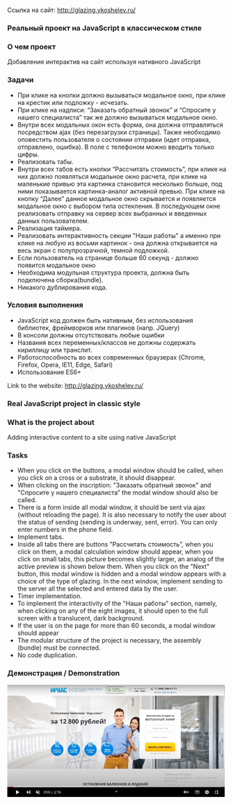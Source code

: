 Ссылка на сайт: http://glazing.ykoshelev.ru/

### Реальный проект на JavaScript в классическом стиле

### О чем проект
Добавление интерактив на сайт используя нативного JavaScript

### Задачи
- При клике на кнопки должно вызываться модальное окно, при клике на крестик или подложку - исчезать.
- При клике на надписи: “Заказать обратный звонок” и “Спросите у нашего специалиста” так же должно вызываться модальное окно.
- Внутри всех модальных окон есть форма, она должна отправляться посредством ajax (без перезагрузки страницы). Также необходимо оповестить пользователя о состоянии отправки (идет отправка, отправлено, ошибка). В поле с телефоном можно вводить только цифры.
- Реализовать табы.
- Внутри всех табов есть кнопки “Рассчитать стоимость”, при клике на них должно появляться модальное окно расчета, при клике на маленькие привью эта картинка становится несколько больше, под ними показывается картинка-аналог активной превью. При клике на кнопку “Далее” данное модальное окно скрывается и появляется модальное окно с выбором типа остекления. В последующем окне реализовать отправку на сервер всех выбранных и введенных данных пользователем.
- Реализация таймера.
- Реализовать интерактивность секции "Наши работы" а именно при клике на любую из восьми картинок - она должна открывается на весь экран с полупрозрачной, темной подложкой.
- Если пользователь на странице больше 60 секунд - должно появится модальное окно
- Необходима модульная структура проекта, должна быть подключена сборка(bundle).
- Никакого дублирования кода.

### Условия выполнения
- JavaScript код должен быть нативным, без использования библиотек, фреймворков или плагинов (напр. JQuery)
- В консоли должны отсутствовать любые ошибки
- Названия всех переменных/классов не должны содержать кириллицу или транслит.
- Работоспособность во всех современных браузерах (Chrome, Firefox, Opera, IE11, Edge, Safari)
- Использование ES6+



Link to the website: http://glazing.ykoshelev.ru/

### Real JavaScript project in classic style

### What is the project about
Adding interactive content to a site using native JavaScript

### Tasks
- When you click on the buttons, a modal window should be called, when you click on a cross or a substrate, it should disappear.
- When clicking on the inscription: "Заказать обратный звонок" and "Спросите у нашего специалиста” the modal window should also be called.
- There is a form inside all modal window, it should be sent via ajax (without reloading the page). It is also necessary to notify the user about the status of sending (sending is underway, sent, error). You can only enter numbers in the phone field.
- Implement tabs.
- Inside all tabs there are buttons "Рассчитать стоимость”, when you click on them, a modal calculation window should appear, when you click on small tabs, this picture becomes slightly larger, an analog of the active preview is shown below them. When you click on the "Next" button, this modal window is hidden and a modal window appears with a choice of the type of glazing. In the next window, implement sending to the server all the selected and entered data by the user.
- Timer implementation.
- To implement the interactivity of the "Наши работы" section, namely, when clicking on any of the eight images, it should open to the full screen with a translucent, dark background.
- If the user is on the page for more than 60 seconds, a modal window should appear
- The modular structure of the project is necessary, the assembly (bundle) must be connected.
- No code duplication.


### Демонстрация / Demonstration

[![Watch the video](desktop.png)](https://youtu.be/dvnTZmb5xW4)
